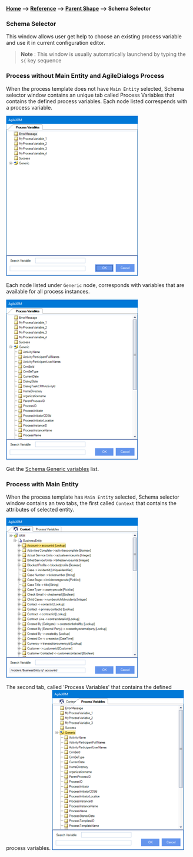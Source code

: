 __[Home](/) --> [Reference](/ref) -->  [Parent Shape](javascript:history.back()) --> Schema Selector__

### Schema Selector

This window allows user get help to choose an existing process variable and use it in current configuration editor.

> **Note** : This window is usually automatically launchend by typing the `${`  key sequence

### Process without Main Entity and AgileDialogs Process

When the process template does not have `Main Entity` selected, Schema selector window contains an unique tab called Process Variables that contains the defined process variables.
Each node listed correspends with a process variable.

![](../media/SchemaSelector_01.png)

Each node listed under `Generic` node, corresponds with variables that are available for all process instances.

![](../media/SchemaSelector_02.png)

Get the [Schema Generic variables](../../guides/common/SchemaGenericVariables.md) list.

### Process with Main Entity

When the process template has `Main Entity` selected, Schema selector window contains an two tabs, the first called `Context` that contains the attributes of selected entity.

![](../media/SchemaSelector_03.png)

The second tab, called 'Process Variables' that contains the defined process variables.
![](../media/SchemaSelector_04.png)
 